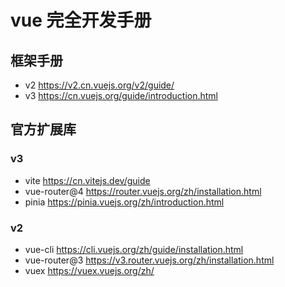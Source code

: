 # vue 完全开发手册

## 框架手册

- v2 https://v2.cn.vuejs.org/v2/guide/
- v3 https://cn.vuejs.org/guide/introduction.html

## 官方扩展库

### v3
- vite https://cn.vitejs.dev/guide
- vue-router@4 https://router.vuejs.org/zh/installation.html
- pinia https://pinia.vuejs.org/zh/introduction.html

### v2
- vue-cli https://cli.vuejs.org/zh/guide/installation.html
- vue-router@3 https://v3.router.vuejs.org/zh/installation.html
- vuex https://vuex.vuejs.org/zh/